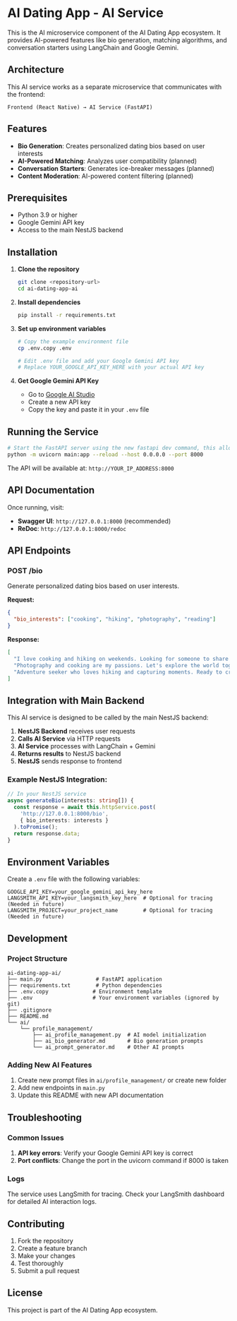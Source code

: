 # AI Dating App - AI Service

This is the AI microservice component of the AI Dating App ecosystem. It provides AI-powered features like bio generation, matching algorithms, and conversation starters using LangChain and Google Gemini.

## Architecture

This AI service works as a separate microservice that communicates with the frontend:

```
Frontend (React Native) → AI Service (FastAPI)
```

## Features

- **Bio Generation**: Creates personalized dating bios based on user interests
- **AI-Powered Matching**: Analyzes user compatibility (planned)
- **Conversation Starters**: Generates ice-breaker messages (planned)
- **Content Moderation**: AI-powered content filtering (planned)

## Prerequisites

- Python 3.9 or higher
- Google Gemini API key
- Access to the main NestJS backend

## Installation

1. **Clone the repository**

   ```bash
   git clone <repository-url>
   cd ai-dating-app-ai
   ```

2. **Install dependencies**

   ```bash
   pip install -r requirements.txt
   ```

3. **Set up environment variables**

   ```bash
   # Copy the example environment file
   cp .env.copy .env

   # Edit .env file and add your Google Gemini API key
   # Replace YOUR_GOOGLE_API_KEY_HERE with your actual API key
   ```

4. **Get Google Gemini API Key**
   - Go to [Google AI Studio](https://makersuite.google.com/app/apikey)
   - Create a new API key
   - Copy the key and paste it in your `.env` file

## Running the Service

```bash
# Start the FastAPI server using the new fastapi dev command, this allows FastAPI to listen on all ports
python -m uvicorn main:app --reload --host 0.0.0.0 --port 8000
```

The API will be available at: `http://YOUR_IP_ADDRESS:8000`

## API Documentation

Once running, visit:

- **Swagger UI**: `http://127.0.0.1:8000` (recommended)
- **ReDoc**: `http://127.0.0.1:8000/redoc`

## API Endpoints

### POST /bio

Generate personalized dating bios based on user interests.

**Request:**

```json
{
  "bio_interests": ["cooking", "hiking", "photography", "reading"]
}
```

**Response:**

```json
[
  "I love cooking and hiking on weekends. Looking for someone to share adventures with!",
  "Photography and cooking are my passions. Let's explore the world together through food and lens.",
  "Adventure seeker who loves hiking and capturing moments. Ready to create memories with the right person!"
]
```

## Integration with Main Backend

This AI service is designed to be called by the main NestJS backend:

1. **NestJS Backend** receives user requests
2. **Calls AI Service** via HTTP requests
3. **AI Service** processes with LangChain + Gemini
4. **Returns results** to NestJS backend
5. **NestJS** sends response to frontend

### Example NestJS Integration:

```typescript
// In your NestJS service
async generateBio(interests: string[]) {
  const response = await this.httpService.post(
    'http://127.0.0.1:8000/bio',
    { bio_interests: interests }
  ).toPromise();
  return response.data;
}
```

## Environment Variables

Create a `.env` file with the following variables:

```env
GOOGLE_API_KEY=your_google_gemini_api_key_here
LANGSMITH_API_KEY=your_langsmith_key_here  # Optional for tracing (Needed in future)
LANGSMITH_PROJECT=your_project_name        # Optional for tracing (Needed in future)
```

## Development

### Project Structure

```
ai-dating-app-ai/
├── main.py                 # FastAPI application
├── requirements.txt        # Python dependencies
├── .env.copy              # Environment template
├── .env                   # Your environment variables (ignored by git)
├── .gitignore
├── README.md
└── ai/
    └── profile_management/
        ├── ai_profile_management.py  # AI model initialization
        ├── ai_bio_generator.md       # Bio generation prompts
        └── ai_prompt_generator.md    # Other AI prompts
```

### Adding New AI Features

1. Create new prompt files in `ai/profile_management/` or create new folder
2. Add new endpoints in `main.py`
3. Update this README with new API documentation

## Troubleshooting

### Common Issues

1. **API key errors**: Verify your Google Gemini API key is correct
2. **Port conflicts**: Change the port in the uvicorn command if 8000 is taken

### Logs

The service uses LangSmith for tracing. Check your LangSmith dashboard for detailed AI interaction logs.

## Contributing

1. Fork the repository
2. Create a feature branch
3. Make your changes
4. Test thoroughly
5. Submit a pull request

## License

This project is part of the AI Dating App ecosystem.
